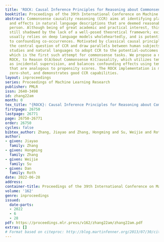 ```yaml
---
title: 'ROCK: Causal Inference Principles for Reasoning about Commonsense Causality'
booktitle: Proceedings of the 39th International Conference on Machine Learning
abstract: Commonsense causality reasoning (CCR) aims at identifying plausible causes
  and effects in natural language descriptions that are deemed reasonable by an average
  person. Although being of great academic and practical interest, this problem is
  still shadowed by the lack of a well-posed theoretical framework; existing work
  usually relies on deep language models wholeheartedly, and is potentially susceptible
  to confounding co-occurrences. Motivated by classical causal principles, we articulate
  the central question of CCR and draw parallels between human subjects in observational
  studies and natural languages to adopt CCR to the potential-outcomes framework,
  which is the first such attempt for commonsense tasks. We propose a novel framework,
  ROCK, to Reason O(A)bout Commonsense K(C)ausality, which utilizes temporal signals
  as incidental supervision, and balances confounding effects using temporal propensities
  that are analogous to propensity scores. The ROCK implementation is modular and
  zero-shot, and demonstrates good CCR capabilities.
layout: inproceedings
series: Proceedings of Machine Learning Research
publisher: PMLR
issn: 2640-3498
id: zhang22am
month: 0
tex_title: "{ROCK}: Causal Inference Principles for Reasoning about Commonsense Causality"
firstpage: 26750
lastpage: 26771
page: 26750-26771
order: 26750
cycles: false
bibtex_author: Zhang, Jiayao and Zhang, Hongming and Su, Weijie and Roth, Dan
author:
- given: Jiayao
  family: Zhang
- given: Hongming
  family: Zhang
- given: Weijie
  family: Su
- given: Dan
  family: Roth
date: 2022-06-28
address:
container-title: Proceedings of the 39th International Conference on Machine Learning
volume: '162'
genre: inproceedings
issued:
  date-parts:
  - 2022
  - 6
  - 28
pdf: https://proceedings.mlr.press/v162/zhang22am/zhang22am.pdf
extras: []
# Format based on citeproc: http://blog.martinfenner.org/2013/07/30/citeproc-yaml-for-bibliographies/
---
```

